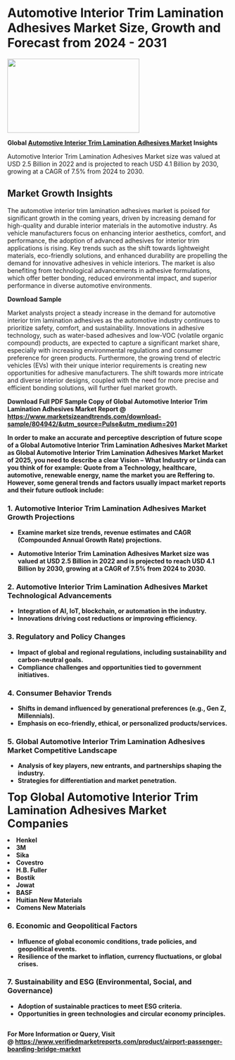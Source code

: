<H1>Automotive Interior Trim Lamination Adhesives Market Size, Growth and Forecast from 2024 - 2031</H1><img class="aligncenter size-medium wp-image-584254" src="https://thirdeyenews.in/wp-content/uploads/2024/09/Global-Market-Research-300x168.jpeg" alt="" width="300" height="168" /><p><strong>Global&nbsp;<a href="https://www.marketsizeandtrends.com/download-sample/804942/&amp;utm_source=Pulse&amp;utm_medium=201">Automotive Interior Trim Lamination Adhesives Market</a> Insights</strong></p><p>Automotive Interior Trim Lamination Adhesives Market size was valued at USD 2.5 Billion in 2022 and is projected to reach USD 4.1 Billion by 2030, growing at a CAGR of 7.5% from 2024 to 2030.</p><p><h2>Market Growth Insights</h2> <p>The automotive interior trim lamination adhesives market is poised for significant growth in the coming years, driven by increasing demand for high-quality and durable interior materials in the automotive industry. As vehicle manufacturers focus on enhancing interior aesthetics, comfort, and performance, the adoption of advanced adhesives for interior trim applications is rising. Key trends such as the shift towards lightweight materials, eco-friendly solutions, and enhanced durability are propelling the demand for innovative adhesives in vehicle interiors. The market is also benefiting from technological advancements in adhesive formulations, which offer better bonding, reduced environmental impact, and superior performance in diverse automotive environments.</p> <p><strong>Download Sample</strong></p> <p>Market analysts project a steady increase in the demand for automotive interior trim lamination adhesives as the automotive industry continues to prioritize safety, comfort, and sustainability. Innovations in adhesive technology, such as water-based adhesives and low-VOC (volatile organic compound) products, are expected to capture a significant market share, especially with increasing environmental regulations and consumer preference for green products. Furthermore, the growing trend of electric vehicles (EVs) with their unique interior requirements is creating new opportunities for adhesive manufacturers. The shift towards more intricate and diverse interior designs, coupled with the need for more precise and efficient bonding solutions, will further fuel market growth.</p> <p><strong></p><p><span class=""><strong>Download Full PDF Sample Copy of Global Automotive Interior Trim Lamination Adhesives Market Report</strong> @ <a href="https://www.marketsizeandtrends.com/download-sample/804942/&amp;utm_source=Pulse&amp;utm_medium=201" target="_blank">https://www.marketsizeandtrends.com/download-sample/804942/&amp;utm_source=Pulse&amp;utm_medium=201</a></span></p><p>In order to make an accurate and perceptive description of future scope of a Global&nbsp;Automotive Interior Trim Lamination Adhesives Market Market as Global&nbsp;Automotive Interior Trim Lamination Adhesives Market Market of 2025, you need to describe a clear Vision &ndash; What Industry or Linda can you think of for example: Quote from a Technology, healthcare, automotive, renewable energy, name the market you are Reffering to. However, some general trends and factors usually impact market reports and their future outlook include:</p><h3>1.&nbsp;<strong>Automotive Interior Trim Lamination Adhesives Market Growth Projections</strong></h3><ul><li>Examine market size trends, revenue estimates and CAGR (Compounded Annual Growth Rate) projections.</li><li><p>Automotive Interior Trim Lamination Adhesives Market size was valued at USD 2.5 Billion in 2022 and is projected to reach USD 4.1 Billion by 2030, growing at a CAGR of 7.5% from 2024 to 2030.</p></li></ul><h3>2.&nbsp;<strong>Automotive Interior Trim Lamination Adhesives Market Technological Advancements</strong></h3><ul><li>Integration of AI, IoT, blockchain, or automation in the industry.</li><li>Innovations driving cost reductions or improving efficiency.</li></ul><h3>3.&nbsp;<strong>Regulatory and Policy Changes</strong></h3><ul><li>Impact of global and regional regulations, including sustainability and carbon-neutral goals.</li><li>Compliance challenges and opportunities tied to government initiatives.</li></ul><h3>4.&nbsp;<strong>Consumer Behavior Trends</strong></h3><ul><li>Shifts in demand influenced by generational preferences (e.g., Gen Z, Millennials).</li><li>Emphasis on eco-friendly, ethical, or personalized products/services.</li></ul><h3>5.&nbsp;<strong>Global Automotive Interior Trim Lamination Adhesives Market Competitive Landscape</strong></h3><ul><li>Analysis of key players, new entrants, and partnerships shaping the industry.</li><li>Strategies for differentiation and market penetration.</li></ul><p data-pm-slice="1 1 []"><span style="color: inherit; font-family: inherit; font-size: 25px;">Top Global Automotive Interior Trim Lamination Adhesives Market Companies</span></p><div class="" data-test-id=""><p><li>Henkel</li><li> 3M</li><li> Sika</li><li> Covestro</li><li> H.B. Fuller</li><li> Bostik</li><li> Jowat</li><li> BASF</li><li> Huitian New Materials</li><li> Comens New Materials</li></p></div><h3>6.&nbsp;<strong>Economic and Geopolitical Factors</strong></h3><ul><li>Influence of global economic conditions, trade policies, and geopolitical events.</li><li>Resilience of the market to inflation, currency fluctuations, or global crises.</li></ul><h3>7.&nbsp;<strong>Sustainability and ESG (Environmental, Social, and Governance)</strong></h3><ul><li>Adoption of sustainable practices to meet ESG criteria.</li><li>Opportunities in green technologies and circular economy principles.</li></ul><h2><strong style="font-size: 14px;">For More Information or Query, Visit @&nbsp;</strong><a style="background-color: #ffffff; font-size: 14px;" href="https://www.marketsizeandtrends.com/report/automotive-interior-trim-lamination-adhesives-market/" target="_blank">https://www.verifiedmarketreports.com/product/airport-passenger-boarding-bridge-market</a></h2>
